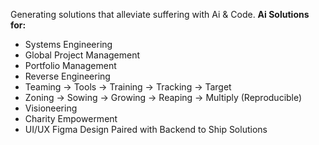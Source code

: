 Generating solutions that alleviate suffering with Ai & Code.
**Ai Solutions for:**
- Systems Engineering
- Global Project Management
- Portfolio Management
- Reverse Engineering
- Teaming -> Tools -> Training -> Tracking -> Target
- Zoning -> Sowing -> Growing -> Reaping -> Multiply (Reproducible)
- Visioneering
- Charity Empowerment
- UI/UX Figma Design Paired with Backend to Ship Solutions
